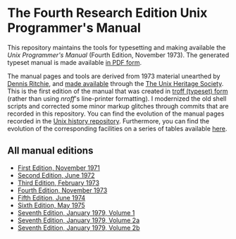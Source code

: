 # The Fourth Research Edition Unix Programmer's Manual
This repository maintains the tools for typesetting and
making available the *Unix Programmer's Manual*
(Fourth Edition, November 1973).
The generated typeset manual is made available
[in PDF form](https://dspinellis.github.io/unix-v4man/v4man.pdf).

The manual pages and tools are derived from 1973 material unearthed
by [Dennis Ritchie](https://en.wikipedia.org/wiki/Dennis_Ritchie), and
[made available](http://www.tuhs.org/Archive/Distributions/Research/Dennis_v4/)
through the [The Unix Heritage Society](http://www.tuhs.org/).
This is the first edition of the manual that was created
in [troff (typeset) form](http://www.tuhs.org/Archive/Distributions/Research/Dennis_v3/Readme.v3man) (rather than using *nroff*'s line-printer formatting).
I modernized the old shell scripts and corrected some minor markup
glitches through commits that are recorded in this repository.
You can find the evolution of the manual pages recorded in the
[Unix history repository](https://github.com/dspinellis/unix-history-repo).
Furthermore, you can find the evolution of the corresponding facilities
on a series of tables available
[here](https://dspinellis.github.io/unix-history-man/index.html).

## All manual editions

* [First Edition, November 1971](http://www.tuhs.org/Archive/Distributions/Research/Dennis_v1/UNIX_ProgrammersManual_Nov71.pdf)
* [Second Edition, June 1972](http://www.tuhs.org/Archive/Distributions/Research/Dennis_v2/v2man.pdf)
* [Third Edition, February 1973](https://dspinellis.github.io/unix-v3man/v3man.pdf)
* [Fourth Edition, November 1973](https://dspinellis.github.io/unix-v4man/v4man.pdf)
* [Fifth Edition, June 1974](http://www.tuhs.org/Archive/Distributions/Research/Dennis_v5/v5man.pdf)
* [Sixth Edition, May 1975](https://archive.org/download/v6-manual/v6-manual.pdf)
* [Seventh Edition, January 1979, Volume 1](https://s3.amazonaws.com/plan9-bell-labs/7thEdMan/v7vol1.pdf)
* [Seventh Edition, January 1979, Volume 2a](https://s3.amazonaws.com/plan9-bell-labs/7thEdMan/v7vol2a.pdf)
* [Seventh Edition, January 1979, Volume 2b](https://s3.amazonaws.com/plan9-bell-labs/7thEdMan/v7vol2b.pdf)
